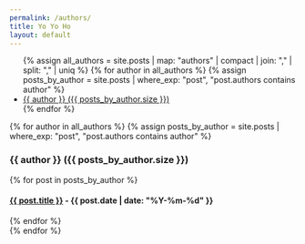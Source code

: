 ```yaml
---
permalink: /authors/
title: Yo Yo Ho
layout: default
---
```

<ul class="author-cloud">
{% assign all_authors = site.posts | map: "authors" | compact | join: "," | split: "," | uniq %}
{% for author in all_authors %}
  {% assign posts_by_author = site.posts | where_exp: "post", "post.authors contains author" %}
  <li style="font-size: {{ posts_by_author.size | times: 100 | divided_by: site.posts.size | plus: 70 }}%">
    <a href="#{{ author | slugize }}">
      {{ author }} ({{ posts_by_author.size }})
    </a>
  </li>
{% endfor %}
</ul>

<div id="archives">
{% for author in all_authors %}
  {% assign posts_by_author = site.posts | where_exp: "post", "post.authors contains author" %}
  <div class="archive-group">
    <h3 id="{{ author | slugize }}">{{ author }} ({{ posts_by_author.size }})</h3>
    {% for post in posts_by_author %}
      <article class="archive-item">
        <h4>
          <a href="{{ post.url | relative_url }}">{{ post.title }}</a> - {{ post.date | date: "%Y-%m-%d" }}
        </h4>
      </article>
    {% endfor %}
  </div>
{% endfor %}
</div>

